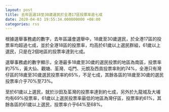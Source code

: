 ```yaml
---
layout: post
title: 去年區選18至30歲選民於全港17區投票率逾七成
date: 2020-04-03 19:55:34.000000000 +08:00
categories: rss
---
```


根據選舉事務處的數字，去年區議會選舉中，18歲至30歲選民，於全港17區的投票率均超過七成，並於全港18區的投票率，均高於61歲以上選民群組，61歲以上選民，只是在2個地區的投票率達到七成。

選舉事務處的數字顯示，全港最多18歲至30歲的選民投票的地區為南區，投票率約75%，黃大仙、觀塘、荃灣、屯門、元朗及西貢投票率則約74%，全港只有灣仔區的18歲至30歲選民投票率約65%，不足七成，其餘各區的18歲至30歲的選民投票率介乎70%至73%。

至於61歲以上選民，就於沙田及荃灣的投票率達到約七成，另外於九龍城及大埔均有69%投票率，61歲以上選民投票率最低的地區為灣仔區，投票率約61%，其餘各區的61歲以上選民，投票率介乎64%至68%。
